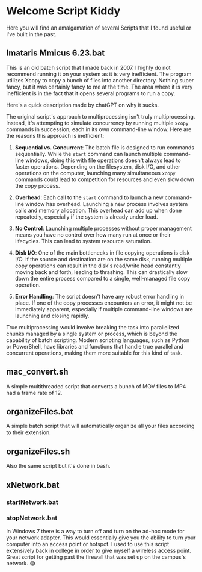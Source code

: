 # Welcome Script Kiddy

Here you will find an amalgamation of several Scripts that I found useful or I've built in the past.

## Imataris Mmicus 6.23.bat

This is an old batch script that I made back in 2007. I highly do not recommend running it on your system as it is very inefficient.
The program utilizes Xcopy to copy a bunch of files into another directory. Nothing super fancy, but it was certainly fancy to me at the time. The area where it is very inefficient is in the fact that it opens several programs to run a copy.

Here's a quick description made by chatGPT on why it sucks.

The original script's approach to multiprocessing isn't truly multiprocessing. Instead, it's attempting to simulate concurrency by running multiple `xcopy` commands in succession, each in its own command-line window. Here are the reasons this approach is inefficient:

1. **Sequential vs. Concurrent**: The batch file is designed to run commands sequentially. While the `start` command can launch multiple command-line windows, doing this with file operations doesn't always lead to faster operations. Depending on the filesystem, disk I/O, and other operations on the computer, launching many simultaneous `xcopy` commands could lead to competition for resources and even slow down the copy process.

2. **Overhead**: Each call to the `start` command to launch a new command-line window has overhead. Launching a new process involves system calls and memory allocation. This overhead can add up when done repeatedly, especially if the system is already under load.

3. **No Control**: Launching multiple processes without proper management means you have no control over how many run at once or their lifecycles. This can lead to system resource saturation.

4. **Disk I/O**: One of the main bottlenecks in file copying operations is disk I/O. If the source and destination are on the same disk, running multiple copy operations can result in the disk's read/write head constantly moving back and forth, leading to thrashing. This can drastically slow down the entire process compared to a single, well-managed file copy operation.

5. **Error Handling**: The script doesn't have any robust error handling in place. If one of the copy processes encounters an error, it might not be immediately apparent, especially if multiple command-line windows are launching and closing rapidly.

True multiprocessing would involve breaking the task into parallelized chunks managed by a single system or process, which is beyond the capability of batch scripting. Modern scripting languages, such as Python or PowerShell, have libraries and functions that handle true parallel and concurrent operations, making them more suitable for this kind of task.


## mac_convert.sh

A simple multithreaded script that converts a bunch of MOV files to MP4 had a frame rate of 12.

## organizeFiles.bat

A simple batch script that will automatically organize all your files according to their extension.

## organizeFiles.sh

Also the same script but it's done in bash.

## xNetwork.bat
### startNetwork.bat
### stopNetwork.bat

In Windows 7 there is a way to turn off and turn on the ad-hoc mode for your network adapter. This would essentially give you the ability to turn your computer into an access point or hotspot. I used to use this script extensively back in college in order to give myself a wireless access point. Great script for getting past the firewall that was set up on the campus's network. 😂